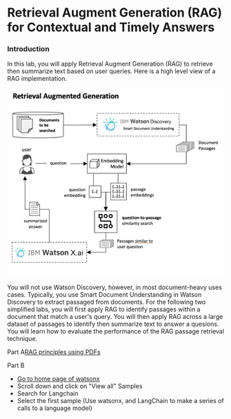 # Retrieval Augment Generation (RAG) for Contextual and Timely Answers

### Introduction
In this lab, you will apply Retrieval Augment Generation (RAG) to retrieve then summarize text based on user queries.  Here is a high level view of a RAG implementation.  

<p align="center">
  <img src="images/rag-architecture-with-watson-discovery.png" width="600"/>
</p>

You will not use Watson Discovery, however, in most document-heavy uses cases. Typically, you use Smart Document Understanding in Watson Discovery to extract passaged from documents.  For the following two simplified labs, you will first apply RAG to identify passages within a document that match a user's query.  You will then apply RAG across a large dataset of passages to identify then summarize text to answer a quesions.  You will learn how to evaluate the performance of the RAG passage retrieval technique.

Part A[RAG principles using PDFs](./watsonx-rag.ipynb)

Part B
  - [Go to home page of watsonx](https://dataplatform.cloud.ibm.com/wx/home?context=wx)
  - Scroll down and click on "View all" Samples
  - Search for Langchain
  - Select the first sample (Use watsonx, and LangChain to make a series of calls to a language model)

